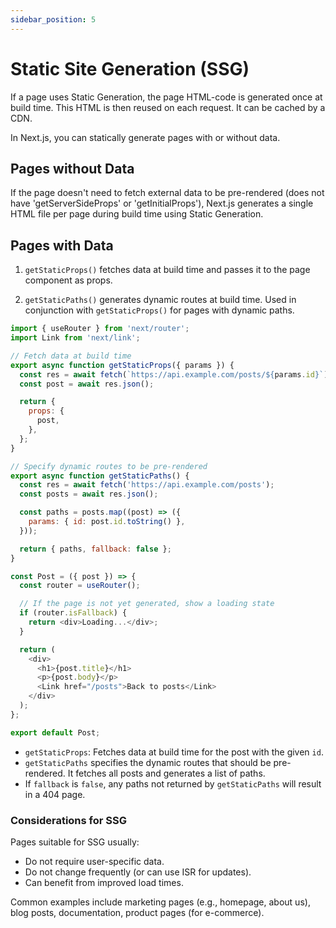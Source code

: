 ```yaml
---
sidebar_position: 5
---
```


# Static Site Generation (SSG)

If a page uses Static Generation, the page HTML-code is generated once at build
time. This HTML is then reused on each request. It can be cached by a CDN.

In Next.js, you can statically generate pages with or without data.

## Pages without Data

If the page doesn't need to fetch external data to be pre-rendered (does not
have 'getServerSideProps' or 'getInitialProps'), Next.js generates a single HTML
file per page during build time using Static Generation.

## Pages with Data

1. `getStaticProps()` fetches data at build time and passes it to the page
   component as props.

2. `getStaticPaths()` generates dynamic routes at build time. Used in
   conjunction with `getStaticProps()` for pages with dynamic paths.

```javascript title="pages/posts/[id].js"
import { useRouter } from 'next/router';
import Link from 'next/link';

// Fetch data at build time
export async function getStaticProps({ params }) {
  const res = await fetch(`https://api.example.com/posts/${params.id}`);
  const post = await res.json();

  return {
    props: {
      post,
    },
  };
}

// Specify dynamic routes to be pre-rendered
export async function getStaticPaths() {
  const res = await fetch('https://api.example.com/posts');
  const posts = await res.json();

  const paths = posts.map((post) => ({
    params: { id: post.id.toString() },
  }));

  return { paths, fallback: false };
}

const Post = ({ post }) => {
  const router = useRouter();

  // If the page is not yet generated, show a loading state
  if (router.isFallback) {
    return <div>Loading...</div>;
  }

  return (
    <div>
      <h1>{post.title}</h1>
      <p>{post.body}</p>
      <Link href="/posts">Back to posts</Link>
    </div>
  );
};

export default Post;
```

- `getStaticProps`: Fetches data at build time for the post with the given `id`.
- `getStaticPaths` specifies the dynamic routes that should be pre-rendered. It
  fetches all posts and generates a list of paths.
- If `fallback` is `false`, any paths not returned by `getStaticPaths` will
  result in a 404 page.

### Considerations for SSG

Pages suitable for SSG usually:

- Do not require user-specific data.
- Do not change frequently (or can use ISR for updates).
- Can benefit from improved load times.

Common examples include marketing pages (e.g., homepage, about us), blog posts,
documentation, product pages (for e-commerce).
